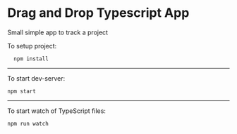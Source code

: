 # Drag and Drop Typescript App

Small simple app to track a project

To setup project:

```
  npm install
```

---

To start dev-server:

```
npm start
```

---

To start watch of TypeScript files:

```
npm run watch
```
